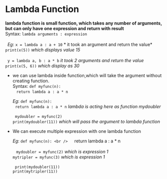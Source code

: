 # Lambda Function

**lambda function is small function, which takes any number of arguments, but can only have one expression and return with result** <br />
	Syntax: ```lambda arguments : expression``` <br />
<br />		``` ```
	*Eg*:	```x = lambda a : a + 10``` * it took an argument and return the value* <br />
			```print(x(5))``` *which displays value 15* <br />
<br />		``` ```	
			```y = lambda a, b : a * b``` *it took 2 arguments and return the value* <br />
			```print(x(5, 6))``` *which display as 30* 

* we can use lambda inside function,which will take the argument without creating function. <br />
	Syntax:	```def myfunc(n):``` <br />
  				```return lambda a : a * n``` 

	*Eg*: 	```def myfunc(n):``` <br />
			  ```return lambda a : a * n```  *lambda is acting here as function mydoubler* <br />
<br />		``` ```
			```mydoubler = myfunc(2)``` <br />
			```print(mydoubler(11))``` *which will pass the argument to lambda function* 

* We can execute multiple expression with one lambda function <br />

	*Eg*:	```def myfunc(n): <br />
			  ```return lambda a : a * n <br />
<br />		``` ```
			```mydoubler = myfunc(2)``` *which is expression 1* <br />
			```mytripler = myfunc(3)``` *which is expression 1* <br />
<br />		``` ```
			```print(mydoubler(11))```  <br />
			```print(mytripler(11))```  <br />









